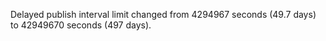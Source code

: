 Delayed publish interval limit changed from 4294967 seconds (49.7 days) to 42949670 seconds (497 days).
